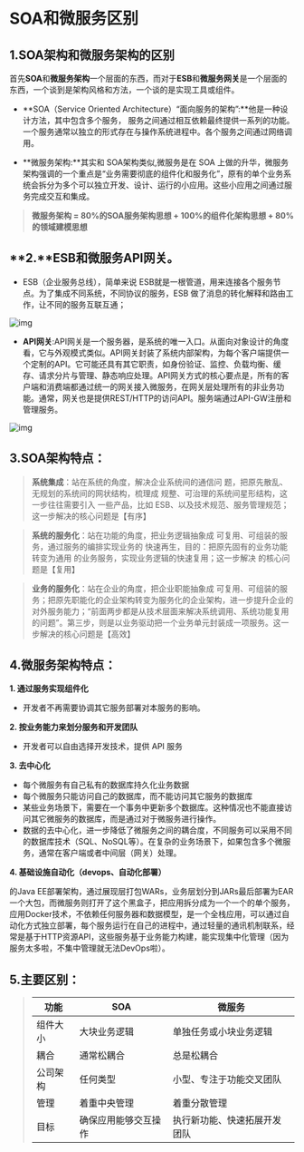 # SOA和微服务区别



## 1.SOA架构和微服务架构的区别

首先**SOA**和**微服务架构**一个层面的东西，而对于**ESB**和**微服务网关**是一个层面的东西，一个谈到是架构风格和方法，一个谈的是实现工具或组件。

- **SOA（Service Oriented Architecture）“面向服务的架构”:**他是一种设计方法，其中包含多个服务， 服务之间通过相互依赖最终提供一系列的功能。一个服务通常以独立的形式存在与操作系统进程中。各个服务之间通过网络调用。

- **微服务架构:**其实和 SOA架构类似,微服务是在 SOA 上做的升华，微服务架构强调的一个重点是“业务需要彻底的组件化和服务化”，原有的单个业务系统会拆分为多个可以独立开发、设计、运行的小应用。这些小应用之间通过服务完成交互和集成。

>  **微服务架构 = 80%的SOA服务架构思想 + 100%的组件化架构思想 + 80%的领域建模思想**





## **2.**ESB和微服务API网关。

- ESB（企业服务总线），简单来说 ESB就是一根管道，用来连接各个服务节点。为了集成不同系统，不同协议的服务，ESB 做了消息的转化解释和路由工作，让不同的服务互联互通；

![img](https://picture-1258612855.cos.ap-shanghai.myqcloud.com/20220622132753.png)

- **API网关**:API网关是一个服务器，是系统的唯一入口。从面向对象设计的角度看，它与外观模式类似。API网关封装了系统内部架构，为每个客户端提供一个定制的API。它可能还具有其它职责，如身份验证、监控、负载均衡、缓存、请求分片与管理、静态响应处理。API网关方式的核心要点是，所有的客户端和消费端都通过统一的网关接入微服务，在网关层处理所有的非业务功能。通常，网关也是提供REST/HTTP的访问API。服务端通过API-GW注册和管理服务。

![img](https://picture-1258612855.cos.ap-shanghai.myqcloud.com/20220622132753.png)



## 3.SOA架构特点：

> **系统集成**：站在系统的角度，解决企业系统间的通信问 题，把原先散乱、无规划的系统间的网状结构，梳理成 规整、可治理的系统间星形结构，这一步往往需要引入 一些产品，比如 ESB、以及技术规范、服务管理规范； 这一步解决的核心问题是【有序】

> **系统的服务化**：站在功能的角度，把业务逻辑抽象成 可复用、可组装的服务，通过服务的编排实现业务的 快速再生，目的：把原先固有的业务功能转变为通用 的业务服务，实现业务逻辑的快速复用；这一步解决 的核心问题是【复用】

> **业务的服务化**：站在企业的角度，把企业职能抽象成 可复用、可组装的服务；把原先职能化的企业架构转变为服务化的企业架构，进一步提升企业的对外服务能力；“前面两步都是从技术层面来解决系统调用、系统功能复用的问题”。第三步，则是以业务驱动把一个业务单元封装成一项服务。这一步解决的核心问题是【高效】

## 4.微服务架构特点：

**1. 通过服务实现组件化**

- 开发者不再需要协调其它服务部署对本服务的影响。

**2. 按业务能力来划分服务和开发团队**

- 开发者可以自由选择开发技术，提供 API 服务

**3. 去中心化**

- 每个微服务有自己私有的数据库持久化业务数据
- 每个微服务只能访问自己的数据库，而不能访问其它服务的数据库
- 某些业务场景下，需要在一个事务中更新多个数据库。这种情况也不能直接访问其它微服务的数据库，而是通过对于微服务进行操作。
- 数据的去中心化，进一步降低了微服务之间的耦合度，不同服务可以采用不同的数据库技术（SQL、NoSQL等）。在复杂的业务场景下，如果包含多个微服务，通常在客户端或者中间层（网关）处理。

**4. 基础设施自动化（devops、自动化部署）**

的Java EE部署架构，通过展现层打包WARs，业务层划分到JARs最后部署为EAR一个大包，而微服务则打开了这个黑盒子，把应用拆分成为一个一个的单个服务，应用Docker技术，不依赖任何服务器和数据模型，是一个全栈应用，可以通过自动化方式独立部署，每个服务运行在自己的进程中，通过轻量的通讯机制联系，经常是基于HTTP资源API，这些服务基于业务能力构建，能实现集中化管理（因为服务太多啦，不集中管理就无法DevOps啦）。



## 5.主要区别：

> | 功能     | SOA                  | 微服务                       |
> | -------- | -------------------- | ---------------------------- |
> | 组件大小 | 大块业务逻辑         | 单独任务或小块业务逻辑       |
> | 耦合     | 通常松耦合           | 总是松耦合                   |
> | 公司架构 | 任何类型             | 小型、专注于功能交叉团队     |
> | 管理     | 着重中央管理         | 着重分散管理                 |
> | 目标     | 确保应用能够交互操作 | 执行新功能、快速拓展开发团队 |